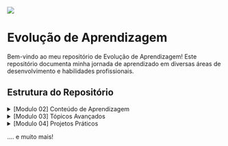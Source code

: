 ![](https://i.imgur.com/xG74tOh.png)

# Evolução de Aprendizagem

Bem-vindo ao meu repositório de Evolução de Aprendizagem! Este repositório documenta minha jornada de aprendizado em diversas áreas de desenvolvimento e habilidades profissionais.

## Estrutura do Repositório

<details>
<summary>[Modulo 02] Conteúdo de Aprendizagem </summary>
  
### Conteúdos a serem trabalhados nesse módulo:
- Funções
- Tipos de Dados II
- Gestão de tempo
- Tpo de Utilitários
- Metodos de String
- Curriculo e carta de apresentação
- Métodos de Arrays
- Métodos de Arrays II
- Linkedin
- Métodos de Arrays III
  
### O que eu já sei sobre os assuntos que serão abordados nesse módulo?

- Funções: Tenho uma noção básica de como usar funções para modularizar e organizar o código.
- Tipos de Dados II: Conheço os tipos de dados básicos como strings, números e booleanos.
- Gestão de Tempo: Tenho alguma experiência em organizar meu tempo, mas quero melhorar minhas habilidades.
- Tipos Utilitários: Sei que existem tipos utilitários em JavaScript, mas não os usei muito.
- Métodos de Strings: Uso básico de métodos como length, toUpperCase, e toLowerCase.
- Currículo e Carta de Apresentação: Já tenho um currículo básico, mas preciso melhorá-lo e criar uma boa carta de apresentação.
- Métodos de Arrays: Conheço métodos comuns como push, pop, shift, e unshift.
- Métodos de Arrays II: Uso básico de métodos como map, filter, e reduce.
- LinkedIn: Tenho um perfil básico no LinkedIn, mas preciso melhorar e otimizar.
- Métodos de Arrays III: Conheço alguns métodos avançados, mas quero aprofundar meu conhecimento.

### o que eu quero aprender 

- Funções: Quero entender como criar funções mais complexas e explorar funções de ordem superior (higher-order functions). Aprender a usar essas funções pode me ajudar a tornar meu código mais modular e eficiente.

- Tipos de Dados II: Estou interessado em aprofundar meu conhecimento sobre tipos de dados avançados em JavaScript, como objetos e arrays multidimensionais. Também quero entender melhor como a coerção de tipos e o sistema de tipagem dinâmica funcionam.

- Gestão de Tempo: Quero aprender técnicas avançadas de gestão de tempo, como o método Pomodoro e outras técnicas de priorização de tarefas. Além disso, estou interessado em descobrir ferramentas de produtividade que possam me ajudar a otimizar meu tempo e ser mais eficiente.

- Tipos Utilitários: Gostaria de entender melhor os tipos utilitários em JavaScript, como Partial, Readonly, Record, Pick, Omit, e Exclude. Quero aprender como usar esses tipos para manipular e transformar dados de maneira mais eficaz.

- Métodos de Strings: Quero explorar métodos de manipulação de strings mais avançados e aprender a usar expressões regulares (regex) para realizar manipulações de texto mais complexas.

- Currículo e Carta de Apresentação: Gostaria de saber como criar um currículo e uma carta de apresentação que se destaquem. Quero aprender técnicas para adaptar esses documentos para diferentes vagas e setores, tornando-os mais atraentes para os recrutadores.

- Métodos de Arrays: Quero consolidar meu entendimento sobre os métodos básicos de arrays e aprender a aplicar esses métodos em projetos reais.

- Métodos de Arrays II: Quero entender melhor como usar métodos como map, filter e reduce em situações mais complexas. Também quero aprender a combinar esses métodos para resolver problemas de manipulação de dados de maneira eficiente.

- LinkedIn: Estou interessado em otimizar meu perfil no LinkedIn. Quero aprender a criar e compartilhar conteúdo relevante e usar a plataforma para fazer networking e encontrar oportunidades de carreira de maneira estratégica.

- Métodos de Arrays III: Quero explorar métodos avançados de arrays, como flatMap e reduceRight, e aprender a aplicá-los para resolver problemas complexos de manipulação de dados de forma eficiente.

### Minha evolução: o que aprendi sobre os assuntos que foram abordados nesse módulo

- Funções: Aprendi a usar funções de maneira mais eficaz para modularizar o código, tornando-o mais organizado e reutilizável.
- Tipos de Dados II: Aprofundei meu conhecimento sobre tipos de dados primitivos e compostos em JavaScript, entendendo melhor suas características e usos.
- Gestão de Tempo: Melhorei minhas habilidades de organização e gestão de tempo, o que me ajudou a ser mais produtivo.
- Tipos Utilitários: Dominei o uso de tipos utilitários para facilitar a manipulação de dados de forma eficiente.
- Métodos de Strings: Explorei uma ampla gama de métodos de manipulação de strings, permitindo trabalhar com textos de maneira mais eficiente.
Currículo e Carta de Apresentação: Melhorei significativamente meu currículo e criei uma carta de apresentação eficaz que destaca minhas habilidades e experiências.
- Métodos de Arrays: Dominei os métodos básicos de arrays, permitindo gerenciar coleções de dados de forma eficiente.
- Métodos de Arrays II: Aprofundei meu conhecimento sobre métodos de arrays, aprendendo a realizar operações complexas com dados.
- LinkedIn: Construí um perfil profissional atraente e eficaz no LinkedIn, aumentando minhas conexões na comunidade de tecnologia.
- Métodos de Arrays III: Explorei métodos avançados de arrays que tornaram a manipulação de dados mais eficiente e rápida.
- 
</details>

<details>
<summary>[Modulo 03] Tópicos Avançados </summary>

### Conteúdos a serem trabalhados nesse módulo:

- Teste Automatizados
- Primeiro servidor
- Github 
- Rotas, intermediários e Controladores
- API REST
- Comunicação
- Orientação a Objetos
- Pesquisa e leitura de documentações
- Asincronismo e Leitura e Escrita em arquivos
- Autoconhecimento e Inteligencia Emocional
- Tratamento de erros com Herança e Polimorfismo
- Tendências em Tecnologia

### O que eu já sei sobre os assuntos que serão abordados nesse módulo?

-
-
-
-
-
-
-
-
-
-
-
-

### o que eu quero aprender 

-
-
-
-
-
-
-
-
-
-

### Minha evolução: o que aprendi sobre os assuntos que foram abordados nesse módulo

-
-
-
-
-
-
-

</details>
  
<details>
<summary>[Modulo 04] Projetos Práticos </summary>
  
### Conteúdos a serem trabalhados nesse módulo:

- Metodologias ágeis
- Consultas SQL
- Modelagem de Dados
- Diversidade e inclusão em tecnologia
- CRUD SQL
- Agrupamento e Relacionamento entre Tabelas
- Marca Pessoal e Plano de Carreira


### O que eu já sei sobre os assuntos que serão abordados nesse módulo?

-
-
-
-
-
-
-
-
-
-
-
-

### o que eu quero aprender 

-
-
-
-
-
-
-
-
-
-

### Minha evolução: o que aprendi sobre os assuntos que foram abordados nesse módulo

-
-
-
-
-
-
-

  
</details>

.... e muito mais!







